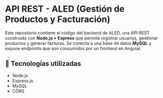 # API REST - ALED (Gestión de Productos y Facturación)

Este repositorio contiene el código del backend de ALED, una API REST construida con **Node.js + Express** que permite registrar usuarios, gestionar productos y generar facturas. Se conecta a una base de datos **MySQL** y expone endpoints que son consumidos por un frontend en Angular.

## 🚀 Tecnologías utilizadas

- Node.js
- Express.js
- MySQL
- CORS
